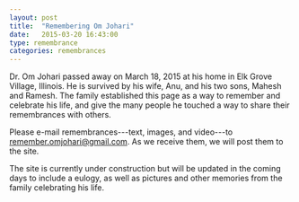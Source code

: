 ```yaml
---
layout: post
title:  "Remembering Om Johari"
date:   2015-03-20 16:43:00
type: remembrance
categories: remembrances
---
```


Dr. Om Johari passed away on March 18, 2015 at his home in Elk Grove Village, Illinois.  He is survived by his wife, Anu, and his two sons, Mahesh and Ramesh.  The family established this page as a way to remember and celebrate his life, and give the many people he touched a way to share their remembrances with others.

Please e-mail remembrances---text, images, and video---to <remember.omjohari@gmail.com>.  As we receive them, we will post them to the site.

The site is currently under construction but will be updated in the coming days to include a eulogy, as well as pictures and other memories from the family celebrating his life.

